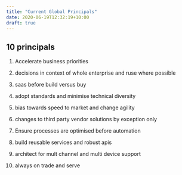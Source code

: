 ```yaml
---
title: "Current Global Principals"
date: 2020-06-19T12:32:19+10:00
draft: true
---
```


## 10 principals

1. Accelerate business priorities

2. decisions in context of whole enterprise and ruse where possible

3. saas before build versus buy

4. adopt standards and minimise technical diversity

5. bias towards speed to market and change agility

6. changes to third party vendor solutions by exception only

7. Ensure processes are optimised before automation

8. build reusable services and robust apis

9. architect for mult channel and multi device support

10. always on trade and serve
